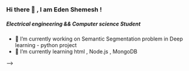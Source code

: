 ### Hi there 👋 , I am Eden Shemesh ! 

##### Electrical engineering && Computer science Student



- 🔭 I’m currently working on Semantic Segmentation problem in Deep learning - python project 
- 🌱 I’m currently learning html , Node.js , MongoDB

-->
